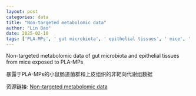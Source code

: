 ```yaml
---
layout: post
categories: data
title: "Non-targeted metabolomic data"
author: "Lin Bao"
date: 2025-02-10
tags: ['PLA-MPs', ' gut microbiota', ' epithelial tissues', ' mice', ' non-targeted metabolomic data']
---
```


Non-targeted metabolomic data of gut microbiota and epithelial tissues from mice exposed to PLA-MPs

暴露于PLA-MPs的小鼠肠道菌群和上皮组织的非靶向代谢组数据

资源链接: [Non-targeted metabolomic data](https://doi.org/10.57760/sciencedb.13343)
